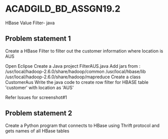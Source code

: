 # ACADGILD_BD_ASSGN19.2
HBase Value Filter- java


Problem statement 1
-------------------
Create a HBase Filter to filter out the customer information where location is AUS

Open Eclipse
Create a Java project FilterAUS.java
Add jars from :
/usr/local/hadoop-2.6.0/share/hadoop/common
/usr/local/hbase/lib
/usr/local/hadoop-2.6.0/share/hadoop/mapreduce
Create a class CustomerAus
Write the java code to create row filter for HBASE table 'customer' with location as 'AUS'

Refer Issues for screenshot#1


Problem statement 2
-------------------
Create a Python program that connects to HBase using Thrift protocol and gets names of all HBase tables
